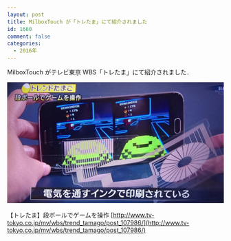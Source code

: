 ```yaml
---
layout: post
title: MilboxTouch が「トレたま」にて紹介されました
id: 1660
comment: false
categories:
  - 2016年
---
```


MilboxTouch がテレビ東京 WBS「トレたま」にて紹介されました．

![toretama_milboxtouch](/wp-content/uploads/2016/03/toretama_milboxtouch.jpg)

【トレたま】段ボールでゲームを操作
[http://www.tv-tokyo.co.jp/mv/wbs/trend_tamago/post_107986/](http://www.tv-tokyo.co.jp/mv/wbs/trend_tamago/post_107986/)
